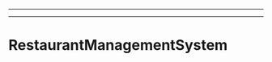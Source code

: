 -------------------------------------------
----------------------------------------------------------------------------------------------------
# RestaurantManagementSystem
